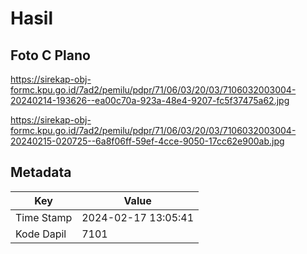 # Hasil

## Foto C Plano

https://sirekap-obj-formc.kpu.go.id/7ad2/pemilu/pdpr/71/06/03/20/03/7106032003004-20240214-193626--ea00c70a-923a-48e4-9207-fc5f37475a62.jpg

https://sirekap-obj-formc.kpu.go.id/7ad2/pemilu/pdpr/71/06/03/20/03/7106032003004-20240215-020725--6a8f06ff-59ef-4cce-9050-17cc62e900ab.jpg


## Metadata

| Key        | Value               |
| ---------- | ------------------- |
| Time Stamp | 2024-02-17 13:05:41 |
| Kode Dapil | 7101                |



